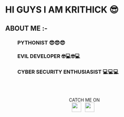 <h1>HI GUYS I AM KRITHICK 😎</h1>

<h2>ABOUT ME :-</h2>

<h3>&nbsp;&nbsp;&nbsp;&nbsp;&nbsp;&nbsp;&nbsp;&nbsp;&nbsp;&nbsp;PYTHONIST 😎😎😎</h3>
<h3>&nbsp;&nbsp;&nbsp;&nbsp;&nbsp;&nbsp;&nbsp;&nbsp;&nbsp;&nbsp;EVIL DEVELOPER 🤓💻🤓💻</h3>
<h3>&nbsp;&nbsp;&nbsp;&nbsp;&nbsp;&nbsp;&nbsp;&nbsp;&nbsp;&nbsp;CYBER SECURITY ENTHUSIASIST 💻💻💻</h3>
<br>
<br>
<p align='center'>
  CATCH ME ON<br>
<a href="https://twitter.com/Krithick1423"><img height="30" src="https://github.com/stephenajulu/WaylonWalker/blob/main/icon/twitter.png?raw=true"></a>&nbsp;&nbsp;
<a href="https://instagram.com/_____krithick_____"><img height="30" src="https://github.com/stephenajulu/WaylonWalker/blob/main/icon/instagram.jpg?raw=true"></a>&nbsp;&nbsp;
</p>

